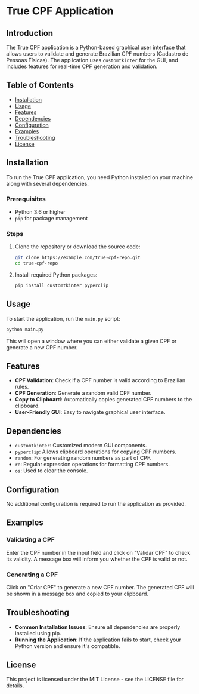 # True CPF Application

## Introduction

The True CPF application is a Python-based graphical user interface that allows users to validate and generate Brazilian CPF numbers (Cadastro de Pessoas Físicas). The application uses `customtkinter` for the GUI, and includes features for real-time CPF generation and validation.

## Table of Contents

- [Installation](#installation)
- [Usage](#usage)
- [Features](#features)
- [Dependencies](#dependencies)
- [Configuration](#configuration)
- [Examples](#examples)
- [Troubleshooting](#troubleshooting)
- [License](#license)

## Installation

To run the True CPF application, you need Python installed on your machine along with several dependencies.

### Prerequisites

- Python 3.6 or higher
- `pip` for package management

### Steps

1. Clone the repository or download the source code:
   ```bash
   git clone https://example.com/true-cpf-repo.git
   cd true-cpf-repo
   ```

2. Install required Python packages:
   ```bash
   pip install customtkinter pyperclip
   ```

## Usage

To start the application, run the `main.py` script:

```bash
python main.py
```

This will open a window where you can either validate a given CPF or generate a new CPF number.

## Features

- **CPF Validation**: Check if a CPF number is valid according to Brazilian rules.
- **CPF Generation**: Generate a random valid CPF number.
- **Copy to Clipboard**: Automatically copies generated CPF numbers to the clipboard.
- **User-Friendly GUI**: Easy to navigate graphical user interface.

## Dependencies

- `customtkinter`: Customized modern GUI components.
- `pyperclip`: Allows clipboard operations for copying CPF numbers.
- `random`: For generating random numbers as part of CPF.
- `re`: Regular expression operations for formatting CPF numbers.
- `os`: Used to clear the console.

## Configuration

No additional configuration is required to run the application as provided.

## Examples

### Validating a CPF

Enter the CPF number in the input field and click on "Validar CPF" to check its validity. A message box will inform you whether the CPF is valid or not.

### Generating a CPF

Click on "Criar CPF" to generate a new CPF number. The generated CPF will be shown in a message box and copied to your clipboard.

## Troubleshooting

- **Common Installation Issues**: Ensure all dependencies are properly installed using pip.
- **Running the Application**: If the application fails to start, check your Python version and ensure it's compatible.

## License

This project is licensed under the MIT License - see the LICENSE file for details.
